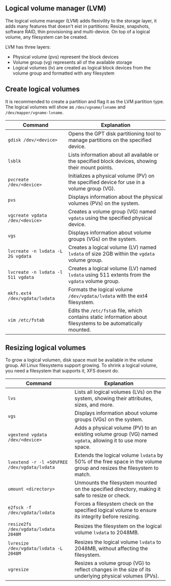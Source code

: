 ## Logical volume manager (LVM)

The logical volume manager (LVM) adds flexivility to the storage layer, it adds many features that doesn't eist in partitions: Resize, snapshots, software RAID, thin provisioning and multi-device. On top of a logical volume, any filesystem can be created.

LVM has three layers:
 * Physical volume (pvs) represent the block devices
 * Volume group (vg) represents all of the available storage
 * Logical volumes (lv) are created as logical block devices from the volume group and formatted with any filesystem

## Create logical volumes

It is recommended to create a partition and flag it as the LVM partition type. The logical volumes will show as `/dev/vgname/lvname` and `/dev/mapper/vgname-lvname`.

| Command                                      | Explanation                                                                                          |
|----------------------------------------------|------------------------------------------------------------------------------------------------------|
| `gdisk /dev/<device>`                        | Opens the GPT disk partitioning tool to manage partitions on the specified device.                   |
| `lsblk`                                      | Lists information about all available or the specified block devices, showing their mount points.     |
| `pvcreate /dev/<device>`                     | Initializes a physical volume (PV) on the specified device for use in a volume group (VG).            |
| `pvs`                                        | Displays information about the physical volumes (PVs) on the system.                                  |
| `vgcreate vgdata /dev/<device>`              | Creates a volume group (VG) named `vgdata` using the specified physical device.                       |
| `vgs`                                        | Displays information about volume groups (VGs) on the system.                                         |
| `lvcreate -n lvdata -L 2G vgdata`            | Creates a logical volume (LV) named `lvdata` of size 2GB within the `vgdata` volume group.            |
| `lvcreate -n lvdata -l 511 vgdata`           | Creates a logical volume (LV) named `lvdata` using 511 extents from the `vgdata` volume group.        |
| `mkfs.ext4 /dev/vgdata/lvdata`               | Formats the logical volume `/dev/vgdata/lvdata` with the ext4 filesystem.                             |
| `vim /etc/fstab`                             | Edits the `/etc/fstab` file, which contains static information about filesystems to be automatically mounted. |

## Resizing logical volumes

To grow a logical volumen, disk space must be available in the volume group. All Linux filesystems support growing. To shrink a logical volume, you need a filesystem that supports it, XFS doesnt do.

| Command                                               | Explanation                                                                                             |
|-------------------------------------------------------|---------------------------------------------------------------------------------------------------------|
| `lvs`                                                 | Lists all logical volumes (LVs) on the system, showing their attributes, sizes, and more.               |
| `vgs`                                                 | Displays information about volume groups (VGs) on the system.                                            |
| `vgextend vgdata /dev/<device>`                       | Adds a physical volume (PV) to an existing volume group (VG) named `vgdata`, allowing it to use more space. |
| `lvextend -r -l +50%FREE /dev/vgdata/lvdata`          | Extends the logical volume `lvdata` by 50% of the free space in the volume group and resizes the filesystem to match. |
| `umount <directory>`                                  | Unmounts the filesystem mounted on the specified directory, making it safe to resize or check.           |
| `e2fsck -f /dev/vgdata/lvdata`                        | Forces a filesystem check on the specified logical volume to ensure its integrity before resizing.       |
| `resize2fs /dev/vgdata/lvdata 2048M`                  | Resizes the filesystem on the logical volume `lvdata` to 2048MB.                                         |
| `lvresize /dev/vgdata/lvdata -L 2048M`                | Resizes the logical volume `lvdata` to 2048MB, without affecting the filesystem.                         |
| `vgresize`                                            | Resizes a volume group (VG) to reflect changes in the size of its underlying physical volumes (PVs).     |

